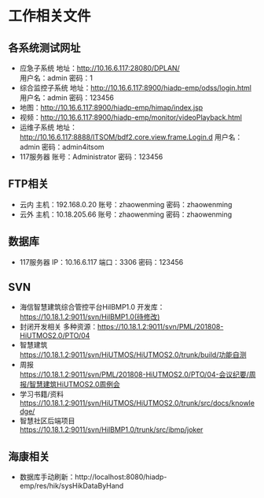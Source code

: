# 工作相关文件
## 各系统测试网址
* 应急子系统
  地址：http://10.16.6.117:28080/DPLAN/   
  用户名：admin
  密码：1
* 综合监控子系统
  地址：http://10.16.6.117:8900/hiadp-emp/odss/login.html
  用户名：admin
  密码：123456
* 地图：http://10.16.6.117:8900/hiadp-emp/himap/index.jsp
* 视频：http://10.16.6.117:8900/hiadp-emp/monitor/videoPlayback.html
* 运维子系统
  地址：http://10.16.6.117:8888/ITSOM/bdf2.core.view.frame.Login.d
  用户名：admin
  密码：admin4itsom
* 117服务器
  账号：Administrator
  密码：123456
## FTP相关
* 云内
  主机：192.168.0.20
  账号：zhaowenming
  密码：zhaowenming
* 云外
  主机：10.18.205.66
  账号：zhaowenming
  密码：zhaowenming
## 数据库
* 117服务器
  IP：10.16.6.117
  端口：3306
  密码：123456
## SVN
* 海信智慧建筑综合管控平台HiIBMP1.0
  开发库：https://10.18.1.2:9011/svn/HiIBMP1.0(待修改)
* 封闭开发相关
  多种资源：https://10.18.1.2:9011/svn/PML/201808-HiUTMOS2.0/PTO/04
* 智慧建筑  
  https://10.18.1.2:9011/svn/HiUTMOS/HiUTMOS2.0/trunk/build/功能自测
* 周报  
  https://10.18.1.2:9011/svn/PML/201808-HiUTMOS2.0/PTO/04-会议纪要/周报/智慧建筑HiUTMOS2.0周例会
* 学习书籍/资料  
  https://10.18.1.2:9011/svn/HiUTMOS/HiUTMOS2.0/trunk/src/docs/knowledge/
* 智慧社区后端项目  
  https://10.18.1.2:9011/svn/HiIBMP1.0/trunk/src/ibmp/joker
## 海康相关
* 数据库手动刷新：http://localhost:8080/hiadp-emp/res/hik/sysHikDataByHand